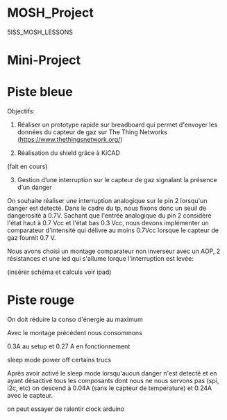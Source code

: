 # MOSH_Project
5ISS_MOSH_LESSONS

# Mini-Project

# Piste bleue

Objectifs:

1) Réaliser un prototype rapide sur breadboard qui permet d'envoyer les données du capteur de gaz sur The Thing Networks (https://www.thethingsnetwork.org/)

2) Réalisation du shield grâce à KiCAD

(fait en cours)

3) Gestion d’une interruption sur le capteur de gaz signalant la présence d’un danger

On souhaite réaliser une interruption analogique sur le pin 2 lorsqu'un danger est detecté. Dans le cadre du tp, nous fixons donc un seuil de dangerosité à 0.7V. 
Sachant que l'entrée analogique du pin 2 considère l'état haut à 0.7 Vcc et l'état bas 0.3 Vcc, nous devons implémenter un comparateur d'intensité qui délivre au moins 0.7Vcc lorsque le capteur de gaz fournit 0.7 V.

Nous avons choisi un montage comparateur non inverseur avec un AOP, 2 résistances et une led qui s'allume lorque l'interruption est levée:

(insérer schéma et calculs voir ipad)


# Piste rouge

On doit réduire la conso d'énergie au maximum 

Avec le montage précédent nous consommons

0.3A au setup et 0.27 A en fonctionnement

sleep mode
power off certains trucs

Après avoir activé le sleep mode lorsqu'aucun danger n'est detecté et en ayant désactivé tous les composants dont nous ne nous servons pas (spi, i2c, etc) on descend à 0.04A (sans le capteur de temperature) et 0.24A avec le capteur.

on peut essayer de ralentir clock arduino
